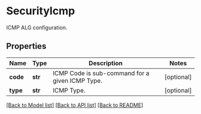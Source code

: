 # SecurityIcmp

ICMP ALG configuration.
## Properties
Name | Type | Description | Notes
------------ | ------------- | ------------- | -------------
**code** | **str** | ICMP Code is sub-command for a given ICMP Type. | [optional] 
**type** | **str** | ICMP Type. | [optional] 

[[Back to Model list]](../README.md#documentation-for-models) [[Back to API list]](../README.md#documentation-for-api-endpoints) [[Back to README]](../README.md)


